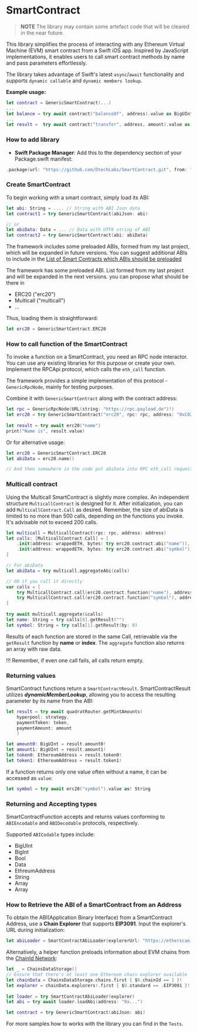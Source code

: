 # SmartContract

> **NOTE** The library may contain some artefact code that will be cleared in the near future.

This library simplifies the process of interacting with any Ethereum Virtual Machine (EVM) smart contract from a Swift iOS app. Inspired by JavaScript implementations, it enables users to call smart contract methods by name and pass parameters effortlessly.

The library takes advantage of Swift's latest `async`/`await` functionality and supports `dynamic callable` and `dynamic members lookup`.

**Example usage:**
```swift
let contract = GenericSmartContract(...)
...
let balance = try await contract("balanceOf", address).value as BigUInt
...
let result =  try await contract("transfer", address, amount).value as! Bool
```

### How to add library

- **Swift Package Manager**: Add this to the dependency section of your Package.swift manifest:

```swift
.package(url: "https://github.com/DtechLabs/SmartContract.git", from: "1.0.0")
```

### Create SmartContract

To begin working with a smart contract, simply load its ABI:

```swift
let abi: String = .... // String with ABI Json data
let contract1 = try GenericSmartContract(abiJson: abi) 

// or
let abiData: Data = ... // Data with UTF8 string of ABI 
let contract2 = try GenericSmartContract(abi: abiData) 
```

The framework includes some preloaded ABIs, formed from my last project, which will be expanded in future versions. You can suggest additional ABIs to include in the [List of Smart Contracts which ABIs should be preloaded](https://github.com/DtechLabs/SmartContract/issues/1)


The framework has some preloaded ABI. List formed from my last project and will be expanded in the next versions. you can propose what should be there in 
- ERC20 ("erc20")
- Multicall ("multicall")
- ...

Thus, loading them is straightforward:
```swift
let erc20 = GenericSmartContract.ERC20
```


### How to call function of the SmartContract

To invoke a function on a SmartContract, you need an RPC node interactor. You can use any existing libraries for this purpose or create your own. Implement the RPCApi protocol, which calls the `eth_call` function.

The framework provides a simple implementation of this protocol - `GenericRpcNode`, mainly for testing purposes.

Combine it with `GenericSmartContract` along with the contract address:
```swift
let rpc = GenericRpcNode(URL(string: "https://rpc.payload.de")!)
let erc20 = try GenericSmartContract("erc20", rpc: rpc, address: "0xC02aaA39b223FE8D0A0e5C4F27eAD9083C756Cc2")
        
let result = try await erc20("name")
print("Name is", result.value)
```

Or for alternative usage:
```swift
let erc20 = GenericSmartContract.ERC20
let abiData = erc20.name()

// And then somewhere in the code put abiData into RPC eth_call request 
```


### Multicall contract

Using the Multicall SmartContract is slightly more complex. An independent structure `MulticallContract` is designed for it. After initialization, you can add `MulticallContract.Call` as desired. Remember, the size of abiData is limited to no more than 500 calls, depending on the functions you invoke. It's advisable not to exceed 200 calls.
```swift
let multicall = MulticallContract(rpc: rpc, address: address)
let calls: [MulticallContract.Call] = [
    .init(address: wrappedETH, bytes: try erc20.contract.abi("name")),
    .init(address: wrappedETH, bytes: try erc20.contract.abi("symbol"))
]

// For abiData
let abiData = try multicall.aggregateAbi(calls)

// OR if you call it directly
var calls = [
    try MulticallContract.call(erc20.contract.function("name"), address: wrappedETH.address),
    try MulticallContract.call(erc20.contract.function("symbol"), address: wrappedETH.address)
]
        
try await multicall.aggregate(&calls)
let name: String = try calls[0].getResult("")
let symbol: String = try calls[1].getResult(by: 0)
```

Results of each function are stored in the same Call, retrievable via the `getResult` function by **name** or **index**. The `aggregate` function also returns an array with raw data.

!!! Remember, if even one call fails, all calls return empty.


### Returning values 

SmartContract functions return a `SmartContractResult`.
SmartContractResult utilizes ***dynamicMemberLookup***, allowing you to access the resulting parameter by its name from the ABI:
```swift
let result = try await quadratRouter.getMintAmounts(
    hyperpool: strategy, 
    paymentToken: token, 
    paymentAmount: amount
    )

let amount0: BigUInt = result.amount0!
let amount1: BigUInt = result.amount1!
let token0: EthereumAddress = result.token0!
let token1: EthereumAddress = result.token1!
```

If a function returns only one value often without a name, it can be accessed as `value`:
```swift
let symbol = try await erc20("symbol").value as! String
```

### Returning and Accepting types

SmartContractFunction accepts and returns values conforming to `ABIEncodable` and `ABIDecodable` protocols, respectively.

Supported `ABICodable` types include:

- BigUInt 
- BigInt
- Bool
- Data
- EthreumAddress
- String
- Array<UInt8>
- Array<ABIEncodable>

### How to Retrieve the ABI of a SmartContract from an Address

To obtain the ABI(Application Binary Interface) from a SmartContract Address, use a **Chain Explorer** that supports **EIP3091**. Input the explorer's URL during initialization:
```swift
let abiLoader = SmartContractAbiLoader(explorerUrl: "https://etherscan.io")
```

Alternatively, a helper function preloads information about EVM chains from the [ChainId Network](https://chainid.network):
```swift
let _ = ChainsDataStorage()
// Ensure that there's at least one Ethereum chain explorer available
let chainData = ChainsDataStorage.chains.first { $0.chainId == 1 }!
let explorer = chainData.explorers!.first { $0.standard == .EIP3091 }!
        
let loader = try SmartContractAbiLoader(explorer)
let abi = try await loader.loadAbi(address: "0x...")

let contract = try GenericSmartContract(abiJson: abi)
```

For more samples how to works with the library you can find in the `Tests`.
